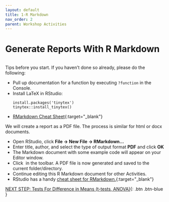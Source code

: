 ```yaml
---
layout: default
title: 1-R Markdown
nav_order: 2
parent: Workshop Activities
---
```


# Generate Reports With R Markdown

<img>

Tips before you start. If you haven’t done so already, please do the following:
-   Pull up documentation for a function by executing `?function` in the Console.
-   Install LaTeX in RStudio:
    ```
    install.packages('tinytex')
    tinytex::install_tinytex()
    ```
-   [RMarkdown Cheat Sheet](https://rstudio.com/wp-content/uploads/2015/02/rmarkdown-cheatsheet.pdf){:target="_blank"}

We will create a report as a PDF file. The process is similar for html or docx documents.
-   Open RStudio, click **File -> New File -> RMarkdown...**
-   Enter title, author, and select the type of output format **PDF** and click **OK**
-   The Markdown document with some example code will appear on your Editor window.
-   Click <img> in the toolbar. A PDF file is now generated and saved to the current folder/directory.
-   Continue editing this R Markdown document for other Activities.
-   RStudio has a handy [cheat sheet for RMarkdown.](https://rstudio.com/wp-content/uploads/2015/02/rmarkdown-cheatsheet.pdf){:target="_blank"}

[NEXT STEP: Tests For Difference in Means (t-tests, ANOVA)](act-2.html){: .btn .btn-blue }

